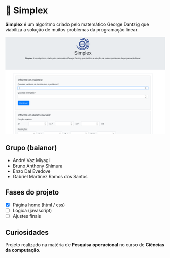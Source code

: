  📖 Simplex
==================

**Simplex**  é um algoritmo criado pelo matemático George Dantzig que viabiliza a solução de muitos problemas da programação linear.

![magem](https://raw.githubusercontent.com/BrunoShimura/Simplex/master/simplex.png)

Grupo (baianor)
------------------------------

- André Vaz Miyagi
- Bruno Anthony Shimura
- Enzo Dal Evedove
- Gabriel Martinez Ramos dos Santos

Fases do projeto
---------------------------------

- [x] Página home (html / css)
- [ ] Lógica (javascript)
- [ ] Ajustes finais

Curiosidades
----------------------------------

Projeto realizado na matéria de **Pesquisa operacional** no curso de **Ciências da computação**.
